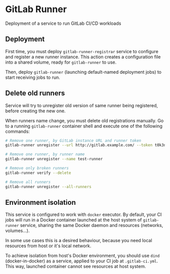 # GitLab Runner

Deployment of a service to run GitLab CI/CD workloads

## Deployment

First time, you must deploy `gitlab-runner-registrar` service to configure and register a new runner instance. This action creates a configuration file into a shared volume, ready for `gitlab-runner` to use.

Then, deploy `gitlab-runner` (launching default-named deployment jobs) to start receiving jobs to run.

## Delete old runners

Service will try to unregister old version of same runner being registered, before creating the new one.

When runners name change, you must delete old registrations manually. Go to a running `gitlab-runner` container shell and execute one of the following commands:

```sh
# Remove one runner, by GitLab instance URL and runner token
gitlab-runner unregister --url http://gitlab.example.com/ --token t0k3n

# Remove one runner, by runner name
gitlab-runner unregister --name test-runner

# Remove only broken runners
gitlab-runner verify --delete

# Remove all runners
gitlab-runner unregister --all-runners
```

## Environment isolation

This service is configured to work with `docker` executor. By default, your CI jobs will run in a Docker container launched at the host system of `gitlab-runner` service, sharing the same Docker daemon and resources (networks, volumes...).

In some use cases this is a desired behaviour, because you need local resources from host or it's local network.

To achieve isolation from host's Docker environment, you should use `dind` (docker-in-docker) as a service, applied to your CI job at `.gitlab-ci.yml`. This way, launched container cannot see resources at host system.
